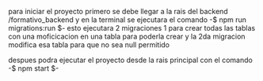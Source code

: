 para iniciar el proyecto 
primero se debe llegar a la rais del backend /formativo_backend  y en la terminal se ejecutara el comando -$  npm run migrations:run  $-
esto ejecutara 2 migraciones 1 para crear todas las tablas con una moficicacion en una tabla para poderla crear y la 2da migracion modifica esa tabla para que no sea null permitido

despues podra ejecutar el proyecto desde la rais principal con el comando -$ npm start $-